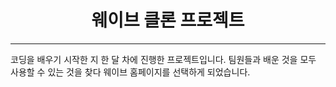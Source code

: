 # <center>웨이브 클론 프로젝트</center>
---
코딩을 배우기 시작한 지 한 달 차에 진행한 프로젝트입니다.
팀원들과 배운 것을 모두 사용할 수 있는 것을 찾다 웨이브 홈페이지를 선택하게 되었습니다.
